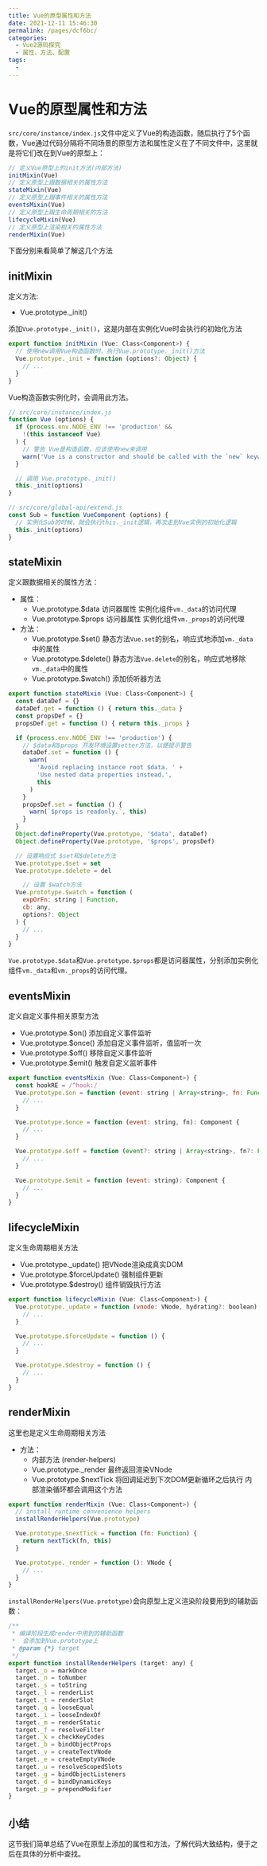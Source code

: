 ```yaml
---
title: Vue的原型属性和方法
date: 2021-12-11 15:46:30
permalink: /pages/dcf6bc/
categories:
  - Vue2源码探究
  - 属性、方法、配置
tags:
  - 
---
```


# Vue的原型属性和方法

`src/core/instance/index.js`文件中定义了Vue的构造函数，随后执行了5个函数，Vue通过代码分隔将不同场景的原型方法和属性定义在了不同文件中，这里就是将它们改在到Vue的原型上：

```js
// 定义Vue原型上的init方法(内部方法)
initMixin(Vue)
// 定义原型上跟数据相关的属性方法
stateMixin(Vue)
// 定义原型上跟事件相关的属性方法
eventsMixin(Vue)
// 定义原型上跟生命周期相关的方法
lifecycleMixin(Vue)
// 定义原型上渲染相关的属性方法
renderMixin(Vue)
```

下面分别来看简单了解这几个方法

## initMixin

定义方法:

* Vue.prototype._init()

添加`Vue.prototype._init()`，这是内部在实例化Vue时会执行的初始化方法

```js
export function initMixin (Vue: Class<Component>) {
  // 使用new调用Vue构造函数时，执行Vue.prototype._init()方法
  Vue.prototype._init = function (options?: Object) {
    // ...
  }
}
```

Vue构造函数实例化时，会调用此方法。

```js
// src/core/instance/index.js
function Vue (options) {
  if (process.env.NODE_ENV !== 'production' &&
    !(this instanceof Vue)
  ) {
    // 警告 Vue是构造函数，应该使用new来调用
    warn('Vue is a constructor and should be called with the `new` keyword')
  }

  // 调用 Vue.prototype._init()
  this._init(options)
}

// src/core/global-api/extend.js
const Sub = function VueComponent (options) {
  // 实例化Sub的时候，就会执行this._init逻辑，再次走到Vue实例的初始化逻辑
  this._init(options)
}
```

## stateMixin

定义跟数据相关的属性方法：

* 属性：
  * Vue.prototype.$data 访问器属性  实例化组件`vm._data`的访问代理
  * Vue.prototype.$props 访问器属性 实例化组件`vm._props`的访问代理
* 方法：
  * Vue.prototype.$set() 静态方法`Vue.set`的别名，响应式地添加`vm._data`中的属性
  * Vue.prototype.$delete() 静态方法`Vue.delete`的别名，响应式地移除`vm._data`中的属性
  * Vue.prototype.$watch() 添加侦听器方法

```js
export function stateMixin (Vue: Class<Component>) {
  const dataDef = {}
  dataDef.get = function () { return this._data }
  const propsDef = {}
  propsDef.get = function () { return this._props }

  if (process.env.NODE_ENV !== 'production') {
    // $data和$props 开发环境设置setter方法，以便提示警告
    dataDef.set = function () {
      warn(
        'Avoid replacing instance root $data. ' +
        'Use nested data properties instead.',
        this
      )
    }
    propsDef.set = function () {
      warn(`$props is readonly.`, this)
    }
  }
  Object.defineProperty(Vue.prototype, '$data', dataDef)
  Object.defineProperty(Vue.prototype, '$props', propsDef)

  // 设置响应式 $set和$delete方法
  Vue.prototype.$set = set
  Vue.prototype.$delete = del

    // 设置 $watch方法
  Vue.prototype.$watch = function (
    expOrFn: string | Function,
    cb: any,
    options?: Object
  ) {
    // ...
  }
}
```

`Vue.prototype.$data`和`Vue.prototype.$props`都是访问器属性，分别添加实例化组件`vm._data`和`vm._props`的访问代理。

## eventsMixin

定义自定义事件相关原型方法

 * Vue.prototype.$on() 添加自定义事件监听
 * Vue.prototype.$once() 添加自定义事件监听，值监听一次
 * Vue.prototype.$off() 移除自定义事件监听
 * Vue.prototype.$emit() 触发自定义监听事件

```js
export function eventsMixin (Vue: Class<Component>) {
  const hookRE = /^hook:/
  Vue.prototype.$on = function (event: string | Array<string>, fn: Function): Component {
    // ...
  }

  Vue.prototype.$once = function (event: string, fn): Component {
    // ...
  }

  Vue.prototype.$off = function (event?: string | Array<string>, fn?: Function): Component {
    // ...
  }

  Vue.prototype.$emit = function (event: string): Component {
    // ...
  }
}
```

## lifecycleMixin

定义生命周期相关方法

* Vue.prototype._update() 把VNode渲染成真实DOM
* Vue.prototype.$forceUpdate() 强制组件更新
* Vue.prototype.$destroy() 组件销毁执行方法

```js
export function lifecycleMixin (Vue: Class<Component>) {
  Vue.prototype._update = function (vnode: VNode, hydrating?: boolean) {
    // ...
  }

  Vue.prototype.$forceUpdate = function () {
    // ...
  }

  Vue.prototype.$destroy = function () {
    // ...
  }
}
```

## renderMixin

这里也是定义生命周期相关方法

* 方法：
  * 内部方法 (render-helpers)
  * Vue.prototype._render 最终返回渲染VNode
  * Vue.prototype.$nextTick 将回调延迟到下次DOM更新循环之后执行 内部渲染循环都会调用这个方法

```js
export function renderMixin (Vue: Class<Component>) {
  // install runtime convenience helpers
  installRenderHelpers(Vue.prototype)

  Vue.prototype.$nextTick = function (fn: Function) {
    return nextTick(fn, this)
  }

  Vue.prototype._render = function (): VNode {
    // ...
  }
}
```

`installRenderHelpers(Vue.prototype)`会向原型上定义渲染阶段要用到的辅助函数：

```js
/**
 * 编译阶段生成render中用到的辅助函数
 *  会添加到Vue.prototype上
 * @param {*} target 
 */
export function installRenderHelpers (target: any) {
  target._o = markOnce
  target._n = toNumber
  target._s = toString
  target._l = renderList
  target._t = renderSlot
  target._q = looseEqual
  target._i = looseIndexOf
  target._m = renderStatic
  target._f = resolveFilter
  target._k = checkKeyCodes
  target._b = bindObjectProps
  target._v = createTextVNode
  target._e = createEmptyVNode
  target._u = resolveScopedSlots
  target._g = bindObjectListeners
  target._d = bindDynamicKeys
  target._p = prependModifier
}
```

## 小结

这节我们简单总结了Vue在原型上添加的属性和方法，了解代码大致结构，便于之后在具体的分析中查找。
